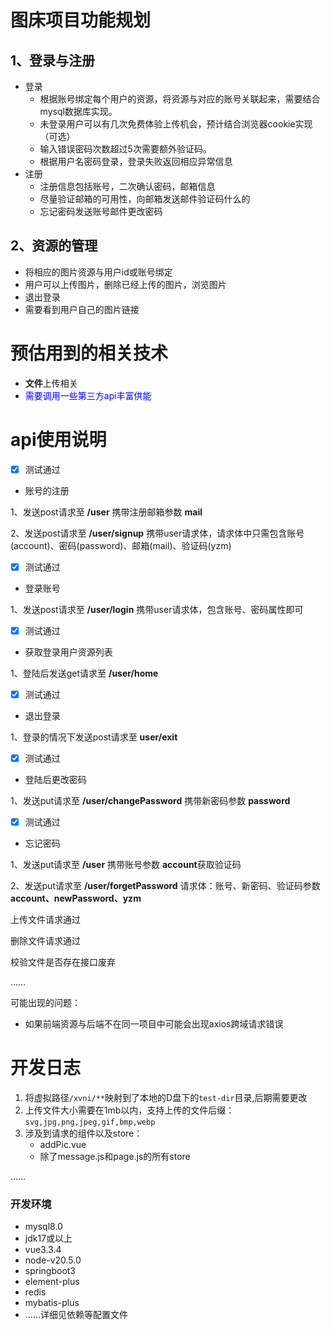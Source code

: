 # 图床项目功能规划

## 1、登录与注册

- 登录
  - 根据账号绑定每个用户的资源，将资源与对应的账号关联起来，需要结合mysql数据库实现。
  - 未登录用户可以有几次免费体验上传机会，预计结合浏览器cookie实现（可选）
  - 输入错误密码次数超过5次需要额外验证码。
  - 根据用户名密码登录，登录失败返回相应异常信息
- 注册
  - 注册信息包括账号，二次确认密码，邮箱信息
  - 尽量验证邮箱的可用性，向邮箱发送邮件验证码什么的
  - 忘记密码发送账号邮件更改密码

## 2、资源的管理

- 将相应的图片资源与用户id或账号绑定
- 用户可以上传图片，删除已经上传的图片，浏览图片
- 退出登录
- 需要看到用户自己的图片链接



# 预估用到的相关技术

- **文件**上传相关
- <font color='blue'>需要调用一些第三方api丰富供能</font>



# api使用说明

- [x] 测试通过

- 账号的注册

1、发送post请求至 **/user** 携带注册邮箱参数 **mail**

2、发送post请求至 **/user/signup** 携带user请求体，请求体中只需包含账号(account)、密码(password)、邮箱(mail)、验证码(yzm)

- [x] 测试通过

- 登录账号

1、发送post请求至 **/user/login** 携带user请求体，包含账号、密码属性即可



- [x] 测试通过

- 获取登录用户资源列表

1、登陆后发送get请求至 **/user/home** 



- [x] 测试通过

- 退出登录

1、登录的情况下发送post请求至 **user/exit** 



- [x] 测试通过

- 登陆后更改密码

1、发送put请求至 **/user/changePassword** 携带新密码参数 **password**



- [x] 测试通过

- 忘记密码

1、发送put请求至 **/user** 携带账号参数 **account**获取验证码

2、发送put请求至 **/user/forgetPassword** 请求体：账号、新密码、验证码参数 **account、newPassword、yzm**



上传文件请求通过

删除文件请求通过

校验文件是否存在接口废弃

……



可能出现的问题：

- 如果前端资源与后端不在同一项目中可能会出现axios跨域请求错误

# 开发日志

1. 将虚拟路径``/xvni/**``映射到了本地的D盘下的``test-dir``目录,后期需要更改
2. 上传文件大小需要在1mb以内，支持上传的文件后缀：``svg,jpg,png,jpeg,gif,bmp,webp``
3. 涉及到请求的组件以及store：
   - addPic.vue
   - 除了message.js和page.js的所有store

……
### 开发环境
- mysql8.0
- jdk17或以上
- vue3.3.4
- node-v20.5.0
- springboot3
- element-plus
- redis
- mybatis-plus
- ……详细见依赖等配置文件